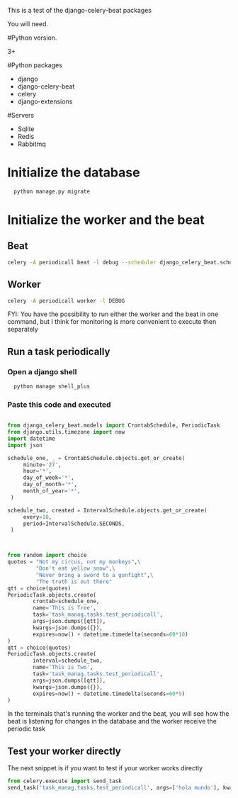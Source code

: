 This is a test of the django-celery-beat packages

You will need.

#Python version.

 3+

#Python packages

  - django
  - django-celery-beat
  - celery
  - django-extensions

#Servers

  - Sqlite
  - Redis
  - Rabbitmq

# Initialize the database

```bash
  python manage.py migrate
```

# Initialize the worker and the beat
## Beat

```bash
celery -A periodicall beat -l debug --scheduler django_celery_beat.schedulers:DatabaseScheduler
```

## Worker

```bash
celery -A periodicall worker -l DEBUG
```

FYI: You have the possibility to run either the worker and the beat in one command, but I think for monitoring is more convenient to execute then separately

## Run a task periodically

### Open a django shell

```bash
  python manage shell_plus
```

### Paste this code and executed

```python

from django_celery_beat.models import CrontabSchedule, PeriodicTask
from django.utils.timezone import now
import datetime
import json

schedule_one, _ = CrontabSchedule.objects.get_or_create(
     minute='27',
     hour='*',
     day_of_week='*',
     day_of_month='*',
     month_of_year='*',
 )

schedule_two, created = IntervalSchedule.objects.get_or_create(
     every=10,
     period=IntervalSchedule.SECONDS,
 )



from random import choice
quotes = "Not my circus, not my monkeys",\
         "Don't eat yellow snow",\
         "Never bring a sword to a gunfight",\
         "The truth is out there"
qtt = choice(quotes)
PeriodicTask.objects.create(
        crontab=schedule_one,
        name='This is Tree',
        task='task_manag.tasks.test_periodicall',
        args=json.dumps([qtt]),
        kwargs=json.dumps({}),
        expires=now() + datetime.timedelta(seconds=60*10)
)
qtt = choice(quotes)
PeriodicTask.objects.create(
        interval=schedule_two,
        name='This is Two',
        task='task_manag.tasks.test_periodicall',
        args=json.dumps([qtt]),
        kwargs=json.dumps({}),
        expires=now() + datetime.timedelta(seconds=60*5)
)
```

In the terminals that's running the worker and the beat, you will see how the beat is listening for changes in the database and the worker receive the periodic task


## Test your worker directly

The next snippet is if you want to test if your worker works directly

```python
from celery.execute import send_task
send_task('task_manag.tasks.test_periodicall', args=['hola mundo'], kwargs={})

```
